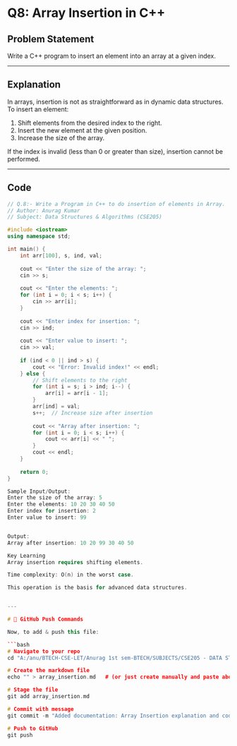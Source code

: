 # Q8: Array Insertion in C++

## Problem Statement
Write a C++ program to insert an element into an array at a given index.

---

## Explanation
In arrays, insertion is not as straightforward as in dynamic data structures.  
To insert an element:
1. Shift elements from the desired index to the right.
2. Insert the new element at the given position.
3. Increase the size of the array.

If the index is invalid (less than 0 or greater than size), insertion cannot be performed.

---

## Code

```cpp
// Q.8:- Write a Program in C++ to do insertion of elements in Array.
// Author: Anurag Kumar
// Subject: Data Structures & Algorithms (CSE205)

#include <iostream>
using namespace std;

int main() {
    int arr[100], s, ind, val;
    
    cout << "Enter the size of the array: ";
    cin >> s;
    
    cout << "Enter the elements: ";
    for (int i = 0; i < s; i++) {
        cin >> arr[i];
    }
    
    cout << "Enter index for insertion: ";
    cin >> ind;
    
    cout << "Enter value to insert: ";
    cin >> val;
    
    if (ind < 0 || ind > s) {
        cout << "Error: Invalid index!" << endl;
    } else {
        // Shift elements to the right
        for (int i = s; i > ind; i--) {
            arr[i] = arr[i - 1];
        }
        arr[ind] = val;
        s++;  // Increase size after insertion
        
        cout << "Array after insertion: ";
        for (int i = 0; i < s; i++) {
            cout << arr[i] << " ";
        }
        cout << endl;
    }
    
    return 0;
}

Sample Input/Output:
Enter the size of the array: 5
Enter the elements: 10 20 30 40 50
Enter index for insertion: 2
Enter value to insert: 99


Output:
Array after insertion: 10 20 99 30 40 50

Key Learning
Array insertion requires shifting elements.

Time complexity: O(n) in the worst case.

This operation is the basis for advanced data structures.


---

# 🚀 GitHub Push Commands

Now, to add & push this file:

```bash
# Navigate to your repo
cd "A:/anu/BTECH-CSE-LET/Anurag 1st sem-BTECH/SUBJECTS/CSE205 - DATA STRUCTURES AND ALGORITHMS/CLASS-PROGRAMS"

# Create the markdown file
echo "" > array_insertion.md   # (or just create manually and paste above content)

# Stage the file
git add array_insertion.md

# Commit with message
git commit -m "Added documentation: Array Insertion explanation and code (Q8)"

# Push to GitHub
git push
